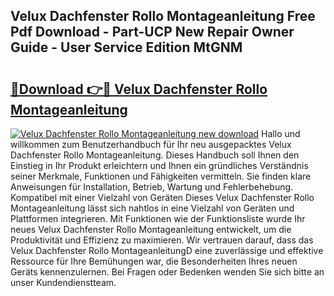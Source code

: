 ## Velux Dachfenster Rollo Montageanleitung Free Pdf Download - Part-UCP New Repair Owner Guide - User Service Edition MtGNM

# <h2><a href="http://df8tja.blite.top/?on=Velux+Dachfenster+Rollo+Montageanleitung">🔗Download 👉🔴 Velux Dachfenster Rollo Montageanleitung</a></h2>

[![Velux Dachfenster Rollo Montageanleitung new download](https://i.imgur.com/lujVjoI.png)](http://df8tja.blite.top/?on=Velux+Dachfenster+Rollo+Montageanleitung)
Hallo und willkommen zum Benutzerhandbuch für Ihr neu ausgepacktes Velux Dachfenster Rollo Montageanleitung. Dieses Handbuch soll Ihnen den Einstieg in Ihr Produkt erleichtern und Ihnen ein gründliches Verständnis seiner Merkmale, Funktionen und Fähigkeiten vermitteln. Sie finden klare Anweisungen für Installation, Betrieb, Wartung und Fehlerbehebung. Kompatibel mit einer Vielzahl von Geräten Dieses Velux Dachfenster Rollo Montageanleitung lässt sich nahtlos in eine Vielzahl von Geräten und Plattformen integrieren. Mit Funktionen wie der Funktionsliste wurde Ihr neues Velux Dachfenster Rollo Montageanleitung entwickelt, um die Produktivität und Effizienz zu maximieren. Wir vertrauen darauf, dass das Velux Dachfenster Rollo MontageanleitungD eine zuverlässige und effektive Ressource für Ihre Bemühungen war, die Besonderheiten Ihres neuen Geräts kennenzulernen. Bei Fragen oder Bedenken wenden Sie sich bitte an unser Kundendienstteam.

